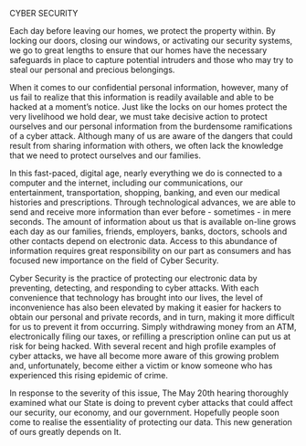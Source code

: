 CYBER SECURITY

Each day before leaving our homes, we protect the property within. By
locking our doors, closing our windows, or activating our security
systems, we go to great lengths to ensure that our homes have the
necessary safeguards in place to capture
potential intruders and those who may try to steal our personal and
precious belongings.

When it comes to our confidential personal information, however, many of
us fail to realize that this information is readily available and
able to be hacked at a moment’s notice. Just like the locks on our
homes protect the very livelihood we hold dear, we must take decisive
action to protect ourselves and our personal information from the
burdensome ramifications of a cyber attack. Although many of us are
aware of the dangers that could result from sharing information with
others, we often lack the knowledge that we need to protect ourselves
and our families.

In this fast-paced, digital age, nearly everything we do is connected to
a computer and the internet, including our communications, our
entertainment, transportation, shopping, banking, and even our
medical histories and prescriptions. Through technological advances,
we are able to send and receive more information than ever before -
sometimes - in mere seconds. The amount of information about us that
is available on-line grows each day as our families, friends,
employers, banks, doctors, schools and other contacts depend on
electronic data. Access to this abundance of information requires
great responsibility on our part as consumers and has focused new
importance on the field of Cyber Security.

Cyber Security is the practice of protecting our electronic data by
preventing, detecting, and responding to cyber attacks. With each
convenience that technology has brought into our lives, the level of
inconvenience has also been elevated by making it easier for hackers
to obtain our personal and private records, and in turn, making it
more difficult for us to prevent it from occurring. Simply
withdrawing money from an ATM, electronically filing our taxes, or
refilling a prescription online can put us at risk for being hacked.
With several recent and high profile examples of cyber attacks, we
have all become more aware of this growing problem and,
unfortunately, become either a victim or know someone who has
experienced this rising epidemic of crime.

In response to the severity of this issue, The May 20th hearing
thoroughly examined what our State is doing to prevent cyber attacks
that could affect our security, our economy, and our government.
Hopefully
people soon come to realise the essentiality of protecting our data.
This new generation of ours greatly depends on It.